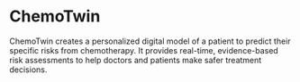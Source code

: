 # ChemoTwin
ChemoTwin creates a personalized digital model of a patient to predict their specific risks from chemotherapy. It provides real-time, evidence-based risk assessments to help doctors and patients make safer treatment decisions.
